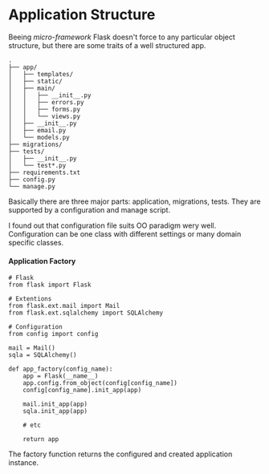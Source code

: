 # Application Structure
Beeing *micro-framework* Flask doesn't force to any particular object structure, but there are some traits of a well structured app.

```
.
├── app/
│   ├── templates/
│   ├── static/
│   ├── main/
│   │   ├── __init__.py
│   │   ├── errors.py
│   │   ├── forms.py
│   │   └── views.py
│   ├── __init__.py
│   ├── email.py
│   └── models.py
├── migrations/
├── tests/
│   ├── __init__.py
│   └── test*.py
├── requirements.txt
├── config.py
└── manage.py
```

Basically there are three major parts: application, migrations, tests. They are supported by a configuration and manage script.

I found out that configuration file suits OO paradigm wery well. Configuration can be one class with different settings or many domain specific classes.

#### Application Factory

```
# Flask
from flask import Flask

# Extentions
from flask.ext.mail import Mail
from flask.ext.sqlalchemy import SQLAlchemy

# Configuration
from config import config

mail = Mail()
sqla = SQLAlchemy()

def app_factory(config_name):
    app = Flask(__name__)
    app.config.from_object(config[config_name])
    config[config_name].init_app(app)

    mail.init_app(app)
    sqla.init_app(app)

    # etc

    return app
```

The factory function returns the configured and created application instance.
